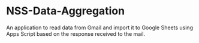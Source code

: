 # NSS-Data-Aggregation
An application to read data from Gmail and import it to Google Sheets using Apps Script based on the response received to the mail.
